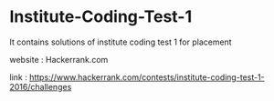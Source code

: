 # Institute-Coding-Test-1
It contains solutions of institute coding test 1 for placement

website : Hackerrank.com

link : https://www.hackerrank.com/contests/institute-coding-test-1-2016/challenges

